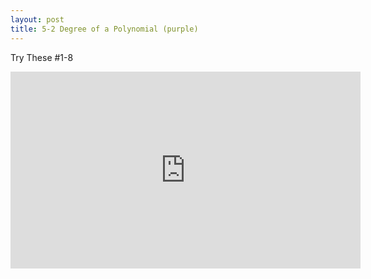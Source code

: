 ```yaml
---
layout: post
title: 5-2 Degree of a Polynomial (purple)
---
```

Try These #1-8
<iframe width="560" height="315" src="https://www.youtube.com/embed/BYE9Eg1o9s8" frameborder="0" allowfullscreen></iframe>

